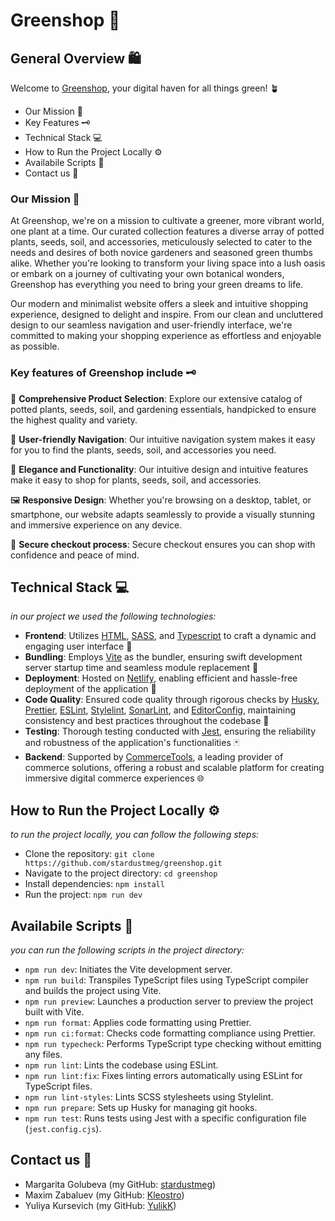 # Greenshop 🌿

## General Overview 🛍️

Welcome to [Greenshop](https://mad-wizards-greenshop.netlify.app/), your digital haven for all things green! 🪴

- Our Mission 🌸
- Key Features 🗝️
- Technical Stack 💻
- How to Run the Project Locally ⚙️
- Availabile Scripts 📑
- Contact us 📩

### Our Mission 🌸

At Greenshop, we're on a mission to cultivate a greener, more vibrant world, one plant at a time. Our curated collection features a diverse array of potted plants, seeds, soil, and accessories, meticulously selected to cater to the needs and desires of both novice gardeners and seasoned green thumbs alike. Whether you're looking to transform your living space into a lush oasis or embark on a journey of cultivating your own botanical wonders, Greenshop has everything you need to bring your green dreams to life.

Our modern and minimalist website offers a sleek and intuitive shopping experience, designed to delight and inspire. From our clean and uncluttered design to our seamless navigation and user-friendly interface, we're committed to making your shopping experience as effortless and enjoyable as possible.

### Key features of Greenshop include 🗝️

🔎 **Comprehensive Product Selection**: Explore our extensive catalog of potted plants, seeds, soil, and gardening essentials, handpicked to ensure the highest quality and variety.

🧭 **User-friendly Navigation**: Our intuitive navigation system makes it easy for you to find the plants, seeds, soil, and accessories you need.

🧩 **Elegance and Functionality**: Our intuitive design and intuitive features make it easy to shop for plants, seeds, soil, and accessories.

🖼️ **Responsive Design**: Whether you're browsing on a desktop, tablet, or smartphone, our website adapts seamlessly to provide a visually stunning and immersive experience on any device.

🔐 **Secure checkout process**: Secure checkout ensures you can shop with confidence and peace of mind.

## Technical Stack 💻

_in our project we used the following technologies:_

- **Frontend**: Utilizes [HTML](https://www.w3schools.com/html/), [SASS](https://sass-lang.com/), and [Typescript](https://www.typescriptlang.org/) to craft a dynamic and engaging user interface 🎨
- **Bundling**: Employs [Vite](https://vitejs.dev/) as the bundler, ensuring swift development server startup time and seamless module replacement 🌳
- **Deployment**: Hosted on [Netlify](https://www.netlify.com/), enabling efficient and hassle-free deployment of the application 🌟
- **Code Quality**: Ensured code quality through rigorous checks by [Husky](https://typicode.github.io/husky/), [Prettier](https://prettier.io/), [ESLint](https://eslint.org/), [Stylelint](https://stylelint.io/), [SonarLint](https://www.sonarsource.com/products/sonarlint/), and [EditorConfig](https://editorconfig.org/), maintaining consistency and best practices throughout the codebase 🐶
- **Testing**: Thorough testing conducted with [Jest](https://jestjs.io/), ensuring the reliability and robustness of the application's functionalities 🃏
- **Backend**: Supported by [CommerceTools](https://commercetools.com/), a leading provider of commerce solutions, offering a robust and scalable platform for creating immersive digital commerce experiences 🌐

## How to Run the Project Locally ⚙️

_to run the project locally, you can follow the following steps:_

- Clone the repository: `git clone https://github.com/stardustmeg/greenshop.git`
- Navigate to the project directory: `cd greenshop`
- Install dependencies: `npm install`
- Run the project: `npm run dev`

## Availabile Scripts 📑

_you can run the following scripts in the project directory:_

- `npm run dev`: Initiates the Vite development server.
- `npm run build`: Transpiles TypeScript files using TypeScript compiler and builds the project using Vite.
- `npm run preview`: Launches a production server to preview the project built with Vite.
- `npm run format`: Applies code formatting using Prettier.
- `npm run ci:format`: Checks code formatting compliance using Prettier.
- `npm run typecheck`: Performs TypeScript type checking without emitting any files.
- `npm run lint`: Lints the codebase using ESLint.
- `npm run lint:fix`: Fixes linting errors automatically using ESLint for TypeScript files.
- `npm run lint-styles`: Lints SCSS stylesheets using Stylelint.
- `npm run prepare`: Sets up Husky for managing git hooks.
- `npm run test`: Runs tests using Jest with a specific configuration file (`jest.config.cjs`).

## Contact us 📩

- Margarita Golubeva (my GitHub: [stardustmeg](https://github.com/stardustmeg))
- Maxim Zabaluev (my GitHub: [Kleostro](https://github.com/kleostro))
- Yuliya Kursevich (my GitHub: [YulikK](https://github.com/yulikk))

